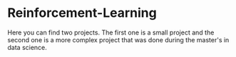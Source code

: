 # Reinforcement-Learning

Here you can find two projects. The first one is a small project and the second one is a more complex project that was done during the master's in data science. 
